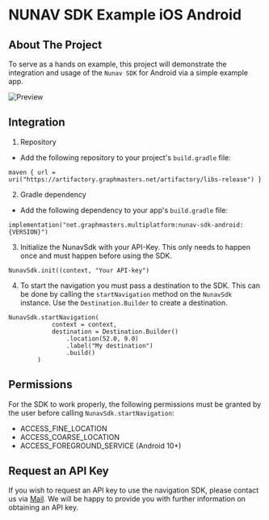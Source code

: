 # NUNAV SDK Example iOS Android

## About The Project

To serve as a hands on example, this project will demonstrate the integration and usage of the `Nunav SDK` for Android
via a simple example app.

![Preview](docs/navigation.gif)

## Integration

1. Repository
* Add the following repository to your project's `build.gradle` file:

```
maven { url = uri("https://artifactory.graphmasters.net/artifactory/libs-release") }
```

2. Gradle dependency
* Add the following dependency to your app's `build.gradle` file:

```
implementation("net.graphmasters.multiplatform:nunav-sdk-android:{VERSION}")
```

3. Initialize the NunavSdk with your API-Key. This only needs to happen once and must happen before using the SDK.

```
NunavSdk.init((context, "Your API-key")
```

4. To start the navigation you must pass a destination to the SDK. This can be done by calling the `startNavigation`
   method on the `NunavSdk` instance. Use the `Destination.Builder` to create a destination.

```
NunavSdk.startNavigation(
            context = context,
            destination = Destination.Builder()
                .location(52.0, 9.0)
                .label("My destination")
                .build()
        )
```

## Permissions

For the SDK to work properly, the following permissions must be granted by the user before
calling `NunavSdk.startNavigation`:

* ACCESS_FINE_LOCATION
* ACCESS_COARSE_LOCATION
* ACCESS_FOREGROUND_SERVICE (Android 10+)

## Request an API Key

If you wish to request an API key to use the navigation SDK, please contact us via [Mail](mailto:info@graphmasters.net). We will be happy to provide you with further information on obtaining an API key.


